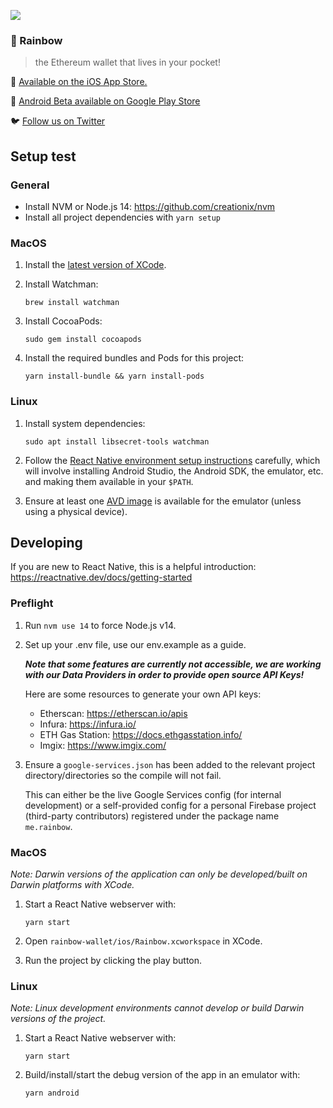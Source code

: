 ![](https://pbs.twimg.com/profile_banners/1103191459409420288/1573207178/1500x500)

### 🌈️ Rainbow

> the Ethereum wallet that lives in your pocket!

📲️ [Available on the iOS App Store.](https://apps.apple.com/us/app/rainbow-ethereum-wallet/id1457119021)

🤖 [Android Beta available on Google Play Store](https://play.google.com/store/apps/details?id=me.rainbow)

🐦️ [Follow us on Twitter](https://twitter.com/rainbowdotme)

## Setup test

### General

- Install NVM or Node.js 14: https://github.com/creationix/nvm
- Install all project dependencies with `yarn setup`

### MacOS

1. Install the [latest version of XCode](https://developer.apple.com/xcode/).

2. Install Watchman:

   ```shell
   brew install watchman
   ```

3. Install CocoaPods:

   ```shell
   sudo gem install cocoapods
   ```

4. Install the required bundles and Pods for this project:
   ```shell
   yarn install-bundle && yarn install-pods
   ```

### Linux

1. Install system dependencies:

   ```shell
   sudo apt install libsecret-tools watchman
   ```

2. Follow the [React Native environment setup
   instructions](https://reactnative.dev/docs/environment-setup) carefully,
   which will involve installing Android Studio, the Android SDK, the emulator,
   etc. and making them available in your `$PATH`.

3. Ensure at least one [AVD
   image](https://developer.android.com/studio/run/managing-avds) is available
   for the emulator (unless using a physical device).

## Developing

If you are new to React Native, this is a helpful introduction:
https://reactnative.dev/docs/getting-started

### Preflight

1. Run `nvm use 14` to force Node.js v14.

2. Set up your .env file, use our env.example as a guide.

   **_Note that some features are currently not accessible, we are working with our Data Providers in order to provide open source API Keys!_**

   Here are some resources to generate your own API keys:

   - Etherscan: https://etherscan.io/apis
   - Infura: https://infura.io/
   - ETH Gas Station: https://docs.ethgasstation.info/
   - Imgix: https://www.imgix.com/

3. Ensure a `google-services.json` has been added to the relevant project
   directory/directories so the compile will not fail.

   This can either be the live Google Services config (for internal development)
   or a self-provided config for a personal Firebase project (third-party
   contributors) registered under the package name `me.rainbow`.

### MacOS

_Note: Darwin versions of the application can only be developed/built on Darwin
platforms with XCode._

1. Start a React Native webserver with:

   ```shell
   yarn start
   ```

2. Open `rainbow-wallet/ios/Rainbow.xcworkspace` in XCode.

3. Run the project by clicking the play button.

### Linux

_Note: Linux development environments cannot develop or build Darwin versions of the
project._

1. Start a React Native webserver with:

   ```shell
   yarn start
   ```

2. Build/install/start the debug version of the app in an emulator with:
   ```shell
   yarn android
   ```

